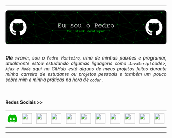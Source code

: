 -----

<div>
    <img align="center" alt="Header"
        src="https://github.com/srginko/srginko/blob/main/img/banner.png?raw=true" />
</div>
<br>
<br>

<div align="justify">
    <i><b>Olá</b> :wave:, sou o <code>Pedro Monteiro</code>, uma de minhas paixões e programar, atualmente estou estudando algumas liguagens como <code>JavaScript</code>code>, <code>Ajax</code> e <code>Node</code> aqui no GitHub está alguns de meus projetos feitos durante minha carreira de estudante ou projetos pessoais e também um pouco sobre mim e minha práticas na hora de <code>codar</code> .</i><br/>
</div>
<br>
<br>

<h4>Redes Sociais >> </h4>

<div align="center">
    <table>
        <tr>
            <td align="center" colspan="11"></td>
        </tr>
        <tr>
            <td><a href="https://discordapp.com/users/770818264691114016" target="_blank"><img
                        src="https://github.com/srginko/srginko/blob/main/img/discord.png?raw=true"
                        width="32px" height="32px" /></a>
            </td>
            <td><a href="https://replit.com/@aramuni"><img
                        src="https://github.com/srginko/srginko/blob/main/img/replit3.svg?raw=true"
                        width="32px" height="32px" /></a>
            </td>
            <td><a href="mailto:srginko@gmail.com" target="_blank"><img
                        src="https://github.com/srginko/srginko/blob/main/img/gmail3.png?raw=true"
                        width="32px" height="32px" /></a>
            </td>
            <td><a href="https://wa.me/5531980402103" target="_blank"><img
                        src="https://github.com/srginko/srginko/blob/main/img/wpp2.png?raw=true"
                        width="32px" height="32px" /></a>
            </td>
            <td><a href="https://www.instagram.com/srginko/" target="_blank"><img
                        src="https://github.com/srginko/srginko/blob/main/img/insta2.png?raw=true"
                        width="32px" height="32px" /></a>
            </td>
            <td><a href="https://www.linkedin.com/in/srginko/" target="_blank"><img
                        src="https://github.com/srginko/srginko/blob/main/img/linkedin2.png?raw=true"
                        width="32px" height="32px" /></a>
            </td>
            <td><a href="http://lattes.cnpq.br/1208427665892059" target="_blank"><img
                        src="https://github.com/srginko/srginko/blob/main/img/lattes2.png?raw=true"
                        width="32px" height="32px" /></a>
            </td>
            <!--<td><a href="https://slack.com/app_redirect?channel=UVD9N6VCL"><img src="https://github.com/srginko/srginko/blob/main/img/slack.png?raw=true" width="50px" height="50px"/></a>
</td>-->
            <td><a href="https://discordapp.com/users/959151773728251914" target="_blank"><img
                        src="https://github.com/srginko/srginko/blob/main/img/discord2.png?raw=true"
                        width="32px" height="32px" /></a>
            </td>
            <td><a href="https://www.skoob.com.br/perfil/Aramuni" target="_blank"><img
                        src="https://github.com/srginko/srginko/blob/main/img/skoob2.png?raw=true"
                        width="32px" height="32px" /></a>
            </td>
            <td><a href="https://scholar.google.com.br/citations?user=OARYxSYAAAAJ&hl=pt-BR&oi=ao" target="_blank"><img
                        src="https://github.com/srginko/srginko/blob/main/img/scholar2.png?raw=true"
                        width="32px" height="32px" /></a>
            </td>
            <td><a href="https://calendly.com/aramuni/" target="_blank"><img
                        src="https://github.com/srginko/srginko/blob/main/img/calendar2.png?raw=true"
                        width="32px" height="32px" /></a>
            </td>
        </tr>
        <tr>
            <td align="center" colspan="11"></td>
        </tr>
    </table>

</div>

-----
